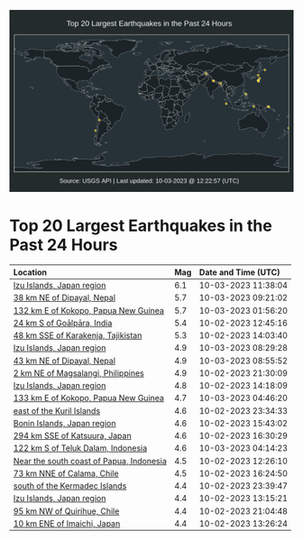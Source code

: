![Map](./map.png)

# Top 20 Largest Earthquakes in the Past 24 Hours

| Location | Mag | Date and Time (UTC) |
|:---|:---|:---|
| [Izu Islands, Japan region](https://earthquake.usgs.gov/earthquakes/eventpage/us6000lch5) | 6.1 | 10-03-2023 11:38:04 |
| [38 km NE of Dipayal, Nepal](https://earthquake.usgs.gov/earthquakes/eventpage/us6000lcgj) | 5.7 | 10-03-2023 09:21:02 |
| [132 km E of Kokopo, Papua New Guinea](https://earthquake.usgs.gov/earthquakes/eventpage/us6000lce4) | 5.7 | 10-03-2023 01:56:20 |
| [24 km S of Goālpāra, India](https://earthquake.usgs.gov/earthquakes/eventpage/us6000lc8t) | 5.4 | 10-02-2023 12:45:16 |
| [48 km SSE of Karakenja, Tajikistan](https://earthquake.usgs.gov/earthquakes/eventpage/us6000lc91) | 5.3 | 10-02-2023 14:03:40 |
| [Izu Islands, Japan region](https://earthquake.usgs.gov/earthquakes/eventpage/us6000lcfe) | 4.9 | 10-03-2023 08:29:28 |
| [43 km NE of Dipayal, Nepal](https://earthquake.usgs.gov/earthquakes/eventpage/us6000lcfg) | 4.9 | 10-03-2023 08:55:52 |
| [2 km NE of Magsalangi, Philippines](https://earthquake.usgs.gov/earthquakes/eventpage/us6000lccn) | 4.9 | 10-02-2023 21:30:09 |
| [Izu Islands, Japan region](https://earthquake.usgs.gov/earthquakes/eventpage/us6000lc94) | 4.8 | 10-02-2023 14:18:09 |
| [133 km E of Kokopo, Papua New Guinea](https://earthquake.usgs.gov/earthquakes/eventpage/us6000lcek) | 4.7 | 10-03-2023 04:46:20 |
| [east of the Kuril Islands](https://earthquake.usgs.gov/earthquakes/eventpage/us6000lcdl) | 4.6 | 10-02-2023 23:34:33 |
| [Bonin Islands, Japan region](https://earthquake.usgs.gov/earthquakes/eventpage/us6000lc9l) | 4.6 | 10-02-2023 15:43:02 |
| [294 km SSE of Katsuura, Japan](https://earthquake.usgs.gov/earthquakes/eventpage/us6000lca0) | 4.6 | 10-02-2023 16:30:29 |
| [122 km S of Teluk Dalam, Indonesia](https://earthquake.usgs.gov/earthquakes/eventpage/us6000lcel) | 4.6 | 10-03-2023 04:14:23 |
| [Near the south coast of Papua, Indonesia](https://earthquake.usgs.gov/earthquakes/eventpage/us6000lc8q) | 4.5 | 10-02-2023 12:26:10 |
| [73 km NNE of Calama, Chile](https://earthquake.usgs.gov/earthquakes/eventpage/us6000lc9w) | 4.5 | 10-02-2023 16:24:50 |
| [south of the Kermadec Islands](https://earthquake.usgs.gov/earthquakes/eventpage/us6000lcdr) | 4.4 | 10-02-2023 23:39:47 |
| [Izu Islands, Japan region](https://earthquake.usgs.gov/earthquakes/eventpage/us6000lc8y) | 4.4 | 10-02-2023 13:15:21 |
| [95 km NW of Quirihue, Chile](https://earthquake.usgs.gov/earthquakes/eventpage/us6000lcc6) | 4.4 | 10-02-2023 21:04:48 |
| [10 km ENE of Imaichi, Japan](https://earthquake.usgs.gov/earthquakes/eventpage/us6000lc8v) | 4.4 | 10-02-2023 13:26:24 |
